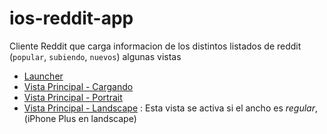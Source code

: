 # ios-reddit-app

Cliente Reddit que carga informacion de los distintos listados de reddit (`popular`, `subiendo`, `nuevos`) algunas vistas

 * [Launcher](https://dl.dropboxusercontent.com/u/90889583/images/ios-reddit-app/Simulator%20Screen%20Shot%20Jan%2015%2C%202017%2C%2012.07.56%20AM.png)
 * [Vista Principal - Cargando](https://dl.dropboxusercontent.com/u/90889583/images/ios-reddit-app/Simulator%20Screen%20Shot%20Jan%2015%2C%202017%2C%2011.21.56%20PM.png)
 * [Vista Principal - Portrait](https://dl.dropboxusercontent.com/u/90889583/images/ios-reddit-app/Simulator%20Screen%20Shot%20Jan%2015%2C%202017%2C%2011.21.57%20PM.png)
 * [Vista Principal - Landscape](https://dl.dropboxusercontent.com/u/90889583/images/ios-reddit-app/Simulator%20Screen%20Shot%20Jan%2015%2C%202017%2C%2011.22.06%20PM.png) : Esta vista se activa si el ancho es *regular*, (iPhone Plus en landscape)
 
